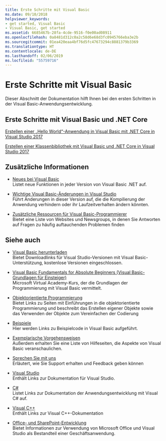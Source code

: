 ```yaml
---
title: Erste Schritte mit Visual Basic
ms.date: 09/10/2018
helpviewer_keywords:
- get started, Visual Basic
- Visual Basic, get started
ms.assetid: 6685467b-28fa-4cde-9516-f0e00ad08911
ms.openlocfilehash: 0a8481d312c0a2c58d6e68d3fc0945766eba3e2b
ms.sourcegitcommit: 01ea420eaa4bf76d5fc47673294c8881379b3369
ms.translationtype: HT
ms.contentlocale: de-DE
ms.lasthandoff: 02/06/2019
ms.locfileid: "55759716"
---
```

# <a name="get-started-with-visual-basic"></a>Erste Schritte mit Visual Basic
Dieser Abschnitt der Dokumentation hilft Ihnen bei den ersten Schritten in der Visual Basic-Anwendungsentwicklung.  
  
## <a name="get-started-with-visual-basic-and-net-core"></a>Erste Schritte mit Visual Basic und .NET Core

[Erstellen einer „Hello World“-Anwendung in Visual Basic mit .NET Core in Visual Studio 2017](../../core/tutorials/vb-with-visual-studio.md)

[Erstellen einer Klassenbibliothek mit Visual Basic und .NET Core in Visual Studio 2017](../../core/tutorials/vb-library-with-visual-studio.md)  

## <a name="additional-information"></a>Zusätzliche Informationen

- [Neues bei Visual Basic](whats-new.md)\
Listet neue Funktionen in jeder Version von Visual Basic .NET auf.

- [Wichtige Visual Basic-Änderungen in Visual Studio](breaking-changes-in-visual-studio.md)\
Führt Änderungen in dieser Version auf, die die Kompilierung der Anwendung verhindern oder ihr Laufzeitverhalten ändern könnten.

- [Zusätzliche Ressourcen für Visual Basic-Programmierer](additional-resources.md)\
Bietet eine Liste von Websites und Newsgroups, in denen Sie Antworten auf Fragen zu häufig auftauchenden Problemen finden

## <a name="see-also"></a>Siehe auch

- [Visual Basic herunterladen](https://aka.ms/vsdownload?utm_source=mscom&utm_campaign=msdocs)\
Bietet Downloadlinks für Visual Studio-Versionen mit Visual Basic-Unterstützung, kostenlose Versionen eingeschlossen.

- [Visual Basic Fundamentals for Absolute Beginners (Visual Basic-Grundlagen für Einsteiger)](https://mva.microsoft.com/en-US/training-courses/visual-basic-fundamentals-for-absolute-beginners-16507)\
Microsoft Virtual Academy-Kurs, der die Grundlagen der Programmierung mit Visual Basic vermittelt.

- [Objektorientierte Programmierung](../programming-guide/concepts/object-oriented-programming.md)\
Bietet Links zu Seiten mit Einführungen in die objektorientierte Programmierung und beschreibt das Erstellen eigener Objekte sowie das Verwenden der Objekte zum Vereinfachen der Codierung

- [Beispiele](../../visual-basic/sample-applications.md)\
Hier werden Links zu Beispielcode in Visual Basic aufgeführt.

- [Exemplarische Vorgehensweisen](../../visual-basic/walkthroughs.md)\
Außerdem erhalten Sie eine Liste von Hilfeseiten, die Aspekte von Visual Basic veranschaulichen.

- [Sprechen Sie mit uns](/visualstudio/ide/talk-to-us)\
Erläutert, wie Sie Support erhalten und Feedback geben können

- [Visual Studio](/visualstudio/)\
Enthält Links zur Dokumentation für Visual Studio.

- [C#](../../csharp/index.md)\
Listet Links zur Dokumentation der Anwendungsentwicklung mit Visual C# auf.

- [Visual C++](/cpp/)\
Enthält Links zur Visual C++-Dokumentation

- [Office- und SharePoint-Entwicklung](/visualstudio/vsto/office-and-sharepoint-development-in-visual-studio)\
Bietet Informationen zur Verwendung von Microsoft Office und Visual Studio als Bestandteil einer Geschäftsanwendung.
